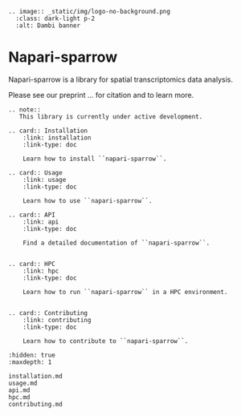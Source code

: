 ```{eval-rst}
.. image:: _static/img/logo-no-background.png
  :class: dark-light p-2
  :alt: Dambi banner
```

# Napari-sparrow

Napari-sparrow is a library for spatial transcriptomics data analysis.

Please see our preprint ... for citation and to learn more.

```{eval-rst}
.. note::
   This library is currently under active development.
```

```{eval-rst}
.. card:: Installation
    :link: installation
    :link-type: doc

    Learn how to install ``napari-sparrow``.

.. card:: Usage
    :link: usage
    :link-type: doc

    Learn how to use ``napari-sparrow``.

.. card:: API
    :link: api
    :link-type: doc

    Find a detailed documentation of ``napari-sparrow``.


.. card:: HPC
    :link: hpc
    :link-type: doc

    Learn how to run ``napari-sparrow`` in a HPC environment.


.. card:: Contributing
    :link: contributing
    :link-type: doc

    Learn how to contribute to ``napari-sparrow``.

```


```{toctree}
:hidden: true
:maxdepth: 1

installation.md
usage.md
api.md
hpc.md
contributing.md
```